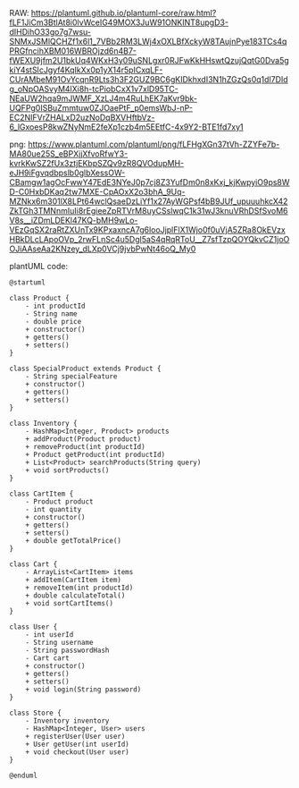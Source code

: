RAW:
https://plantuml.github.io/plantuml-core/raw.html?fLF1JiCm3BtlAt8i0lvWceIG49MOX3JuW91ONKINT8upgD3-dIHDihO33go7g7wsu-SNMxJSMlQCHZf1x6l1_7VBb2RM3LWj4xOXLBfXckyW8TAujnPye183TCs4qPRGfncihXBM016WBROjzd6n4B7-fWEXU9jfm2U1bkUq4WKxH3y09uSNLgxr0RJFwKkHHswtQzujQqtG0Dva5gkiY4stSIcJgyf4KqIkXx0p1yX14r5pICxqLF-CUrAMbeM91OvYcqnR9Lts3h3F2GUZ9BC6gKIDkhxdI3N1hZGzQs0q1dl7DIdg_oNpOASvyM4lXi8h-tcPiobCxX1v7xlD95TC-NEaUW2hqa9mJWMF_XzLJ4m4RuLhEK7aKvr9bk-UQFPg0ISBuZmmtuw0ZJOaePtF_p0emsWbJ-nP-EC2NIFVrZHALxD2uzNoDqBXVHftbVz-6_lGxoesP8kwZNyNmE2feXp1czb4m5EEtfC-4x9Y2-BTE1fd7xy1

png:
https://www.plantuml.com/plantuml/png/fLFHgXGn37tVh-ZZYFe7b-MA80ue25S_eBPXjjXfvoRfwY3-kvrkKwSZ2fUx3ztjEKbpSZQv9zR8QVOdupMH-eJH9iFgvqdbpslb0glbXessOW-CBamgw1agOcFwwY47EdE3NYeJ0p7cj8Z3YufDm0n8xKxj_kjKwpyiO9ps8WD-C0HxbDKaq2tw7MXE-CpAOxX2o3bhA_9Uq-MZNkx6m301lX8LPt64wclQsaeDzLiYf1x27AyWGPsf4bB9JUf_upuuuhkcX42ZkTGh3TMNnmIuIi8rEgieeZpRTVrM8uyCSslwqC1k31wJ3knuVRhDSfSvoM6V8s__iZDmLDEKl47KQ-bMH9wLo-VEzGqSX2raRtZXUnTx9KPxaxncA7g6looJjplFlX1Wjo0f0uVjA5ZRa8OkEVzxHBkDLcLApoOVp_2rwFLnSc4u5Dgl5aS4qRqRToU__Z7sfTzpQOYQkvCZ1joOOJiAAseAa2KNzey_dLXp0VCj9jvbPwNt46oQ_My0


plantUML code:
```plantuml 
@startuml

class Product {
    - int productId
    - String name
    - double price
    + constructor()
    + getters()
    + setters()
}

class SpecialProduct extends Product {
    - String specialFeature
    + constructor()
    + getters()
    + setters()
}

class Inventory {
    - HashMap<Integer, Product> products
    + addProduct(Product product)
    + removeProduct(int productId)
    + Product getProduct(int productId)
    + List<Product> searchProducts(String query)
    + void sortProducts()
}

class CartItem {
    - Product product
    - int quantity
    + constructor()
    + getters()
    + setters()
    + double getTotalPrice()
}

class Cart {
    - ArrayList<CartItem> items
    + addItem(CartItem item)
    + removeItem(int productId)
    + double calculateTotal()
    + void sortCartItems()
}

class User {
    - int userId
    - String username
    - String passwordHash
    - Cart cart
    + constructor()
    + getters()
    + setters()
    + void login(String password)
}

class Store {
    - Inventory inventory
    - HashMap<Integer, User> users
    + registerUser(User user)
    + User getUser(int userId)
    + void checkout(User user)
}

@enduml
```

######